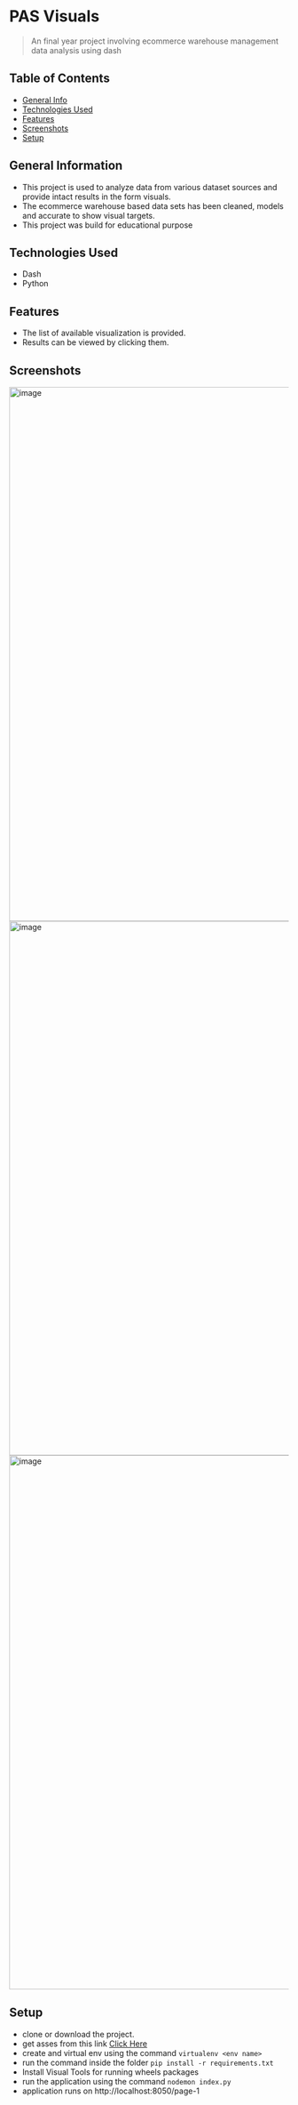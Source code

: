 
  
# PAS Visuals
> An final year project involving ecommerce warehouse management data analysis using dash 

## Table of Contents
* [General Info](#general-information)
* [Technologies Used](#technologies-used)
* [Features](#features)
* [Screenshots](#screenshots)
* [Setup](#setup)

## General Information
- This project is used to analyze data from various dataset sources and provide intact results in the form visuals.
- The ecommerce warehouse based data sets has been cleaned, models and accurate to show visual targets.
- This project was build for educational purpose

## Technologies Used
- Dash
- Python


## Features
- The list of available visualization is provided.
- Results can be viewed by clicking them.

## Screenshots
<img width="961" alt="image" src="https://user-images.githubusercontent.com/37586565/176550752-ea000dde-9d6c-47ba-b69a-67d9a9d4bbf0.png">
<img width="961" alt="image" src="https://user-images.githubusercontent.com/37586565/176550782-248bf7f5-9ef5-4c15-8bc8-955293d19f65.png">
<img width="961" alt="image" src="https://user-images.githubusercontent.com/37586565/176550819-e4861e63-92a3-4014-a2ee-c10cc5d14e78.png">



## Setup
- clone or download the project.
- get asses from this link [Click Here]([https://link-url-here.org](https://drive.google.com/drive/folders/1ibBNOxrqQNmz_f7SpdOcEwoIiKNsD5Pw?usp=sharing))
- create and virtual env using the command `virtualenv <env name>`
- run the command inside the folder `pip install -r requirements.txt`
- Install Visual Tools for running wheels packages
- run the application using the command `nodemon index.py`
- application runs on http://localhost:8050/page-1

